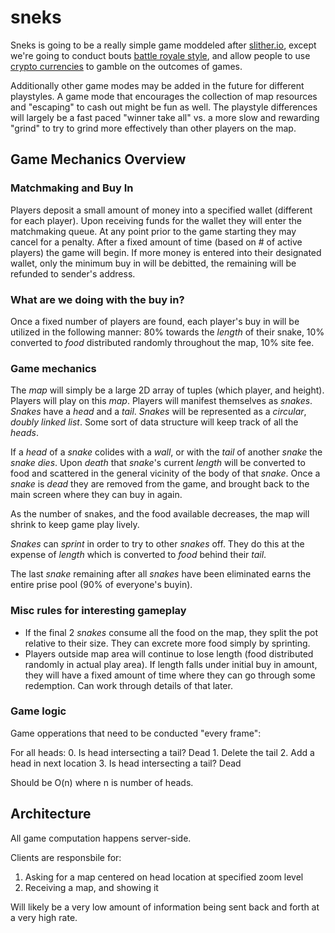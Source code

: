 # sneks

Sneks is going to be a really simple game moddeled after [slither.io](slither.io), except we're going to conduct bouts [battle royale style](https://en.wikipedia.org/wiki/Battle_royale_game), and allow people to use [crypto currencies](https://en.wikipedia.org/wiki/Cryptocurrency) to gamble on the outcomes of games.

Additionally other game modes may be added in the future for different playstyles. A game mode that encourages the collection of map resources and "escaping" to cash out might be fun as well. The playstyle differences will largely be a fast paced "winner take all" vs. a more slow and rewarding "grind" to try to grind more effectively than other players on the map.

## Game Mechanics Overview

### Matchmaking and Buy In
	
Players deposit a small amount of money into a specified wallet (different for each player). Upon receiving funds for the wallet they will enter the matchmaking queue. At any point prior to the game starting they may cancel for a penalty. After a fixed amount of time (based on # of active players) the game will begin. If more money is entered into their designated wallet, only the minimum buy in will be debitted, the remaining will be refunded to sender's address.

### What are we doing with the buy in?

Once a fixed number of players are found, each player's buy in will be utilized in the following manner: 80% towards the *length* of their snake, 10% converted to *food* distributed randomly throughout the map, 10% site fee. 

### Game mechanics

The *map* will simply be a large 2D array of tuples (which player, and height). Players will play on this *map*. Players will manifest themselves as *snakes*. *Snakes* have a *head* and a *tail*. *Snakes* will be represented as a _circular_, _doubly linked list_. Some sort of data structure will keep track of all the *heads*.

If a *head* of a *snake* colides with a *wall*, or with the *tail* of another *snake* the *snake* *dies*. Upon *death* that *snake*'s current *length* will be converted to food and scattered in the general vicinity of the body of that *snake*. Once a *snake* is *dead* they are removed from the game, and brought back to the main screen where they can buy in again. 

As the number of snakes, and the food available decreases, the map will shrink to keep game play lively.

*Snakes* can *sprint* in order to try to other *snakes* off. They do this at the expense of *length* which is converted to *food* behind their *tail*.

The last *snake* remaining after all *snakes* have been eliminated earns the entire prise pool (90% of everyone's buyin). 

### Misc rules for interesting gameplay

+ If the final 2 *snakes* consume all the food on the map, they split the pot relative to their size. They can excrete more food simply by sprinting. 
+ Players outside map area will continue to lose length (food distributed randomly in actual play area). If length falls under initial buy in amount, they will have a fixed amount of time where they can go through some redemption. Can work through details of that later.

### Game logic

Game opperations that need to be conducted "every frame":

For all heads:
	0. Is head intersecting a tail? Dead
	1. Delete the tail 
	2. Add a head in next location 
	3. Is head intersecting a tail? Dead

Should be O(n) where n is number of heads.

## Architecture

All game computation happens server-side. 

Clients are responsbile for:
1. Asking for a map centered on head location at specified zoom level
2. Receiving a map, and showing it

Will likely be a very low amount of information being sent back and forth at a very high rate.
